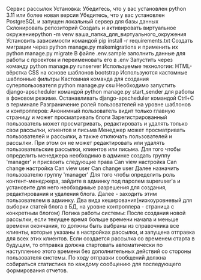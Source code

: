 Сервис рассылок
Установка:
Убедитесь, что у вас установлен python 3.11 или более новая версия
Убедитесь, что у вас установлен PostgreSQL и запущен локальный сервер для базы данных
Склонировать репозиторий
Создать и активировать виртуальное окружениеpython -m venv ваша_папка_для_виртуального_окружения
Установить зависимости командой pip install -r requirements.txt
Создать миграции через python manage.py makemigrations и применить их python manage.py migrate
В файле .env.sample заполнить данные для работы с проектом и переименовать его в .env
Запустить через команду python manage.py runserver
Используемые технологии:
HTML-вёрстка
CSS на основе шаблонов bootstrap
Используются кастомные шаблонные фильтры
Кастомная команда для создания суперпользователя python manage.py csu
Необходимо запустить django-apscheduler командой python manage.py start_sender для работы в фоновом режиме. Останавливать django-apscheduler командой Ctrl+C в терминале
Разграничение ролей пользователей на уровне шаблонов и контроллеров:
Анонимный пользователь видит только главную страницу и может просматривать блоги
Зарегистрированный пользователь может просматривать, редактировать и удалять только свои рассылки, клиентов и письма
Менеджер может просматривать пользователей и рассылки, а также отключать пользователей и рассылки. При этом он не может редактировать или удалять пользовательские рассылки, клиентов или письма. Для того чтобы определить менеджера необходимо в админке создать группу 'manager' и присвоить следующие права
Can view настройка
Can change настройка
Can view user
Can change user
Далее назначить пользователю группу 'manager'
Для того чтобы определить роль контент-менеджера, зайдите в админку под паролем superuser'a и установите для него необходимые разрешения для создания, редактирования и удаления блога. Далее - заходить этим пользователем в админку.
Два вида кеширования(низкоуровневый для выборки статей блога в БД, на уровне контроллера - страница с конкретным блогом)
Логика работы системы:
После создания новой рассылки, если текущее время больше времени начала и меньше времени окончания, то должны быть выбраны из справочника все клиенты, которые указаны в настройках рассылки, и запущена отправка для всех этих клиентов.
Если создается рассылка со временем старта в будущем, то отправка должна стартовать автоматически по наступлению этого времени без дополнительных действий со стороны пользователя системы.
По ходу отправки сообщений должна собираться статистика по каждому сообщению для последующего формирования отчетов.